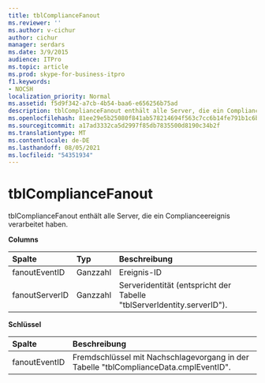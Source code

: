 ```yaml
---
title: tblComplianceFanout
ms.reviewer: ''
ms.author: v-cichur
author: cichur
manager: serdars
ms.date: 3/9/2015
audience: ITPro
ms.topic: article
ms.prod: skype-for-business-itpro
f1.keywords:
- NOCSH
localization_priority: Normal
ms.assetid: f5d9f342-a7cb-4b54-baa6-e656256b75ad
description: tblComplianceFanout enthält alle Server, die ein Complianceereignis verarbeitet haben.
ms.openlocfilehash: 81ee29e5b25080f841ab578214694f563c7cc6b14fe791b1c6b26dc5ea741859
ms.sourcegitcommit: a17ad3332ca5d2997f85db7835500d8190c34b2f
ms.translationtype: MT
ms.contentlocale: de-DE
ms.lasthandoff: 08/05/2021
ms.locfileid: "54351934"
---
```

# <a name="tblcompliancefanout"></a>tblComplianceFanout
 
tblComplianceFanout enthält alle Server, die ein Complianceereignis verarbeitet haben.
  
**Columns**

|**Spalte**|**Typ**|**Beschreibung**|
|:-----|:-----|:-----|
|fanoutEventID  <br/> |Ganzzahl  <br/> |Ereignis-ID  <br/> |
|fanoutServerID  <br/> |Ganzzahl  <br/> |Serveridentität (entspricht der Tabelle "tblServerIdentity.serverID").  <br/> |
   
**Schlüssel**

|**Spalte**|**Beschreibung**|
|:-----|:-----|
|fanoutEventID  <br/> |Fremdschlüssel mit Nachschlagevorgang in der Tabelle "tblComplianceData.cmplEventID".  <br/> |
   

